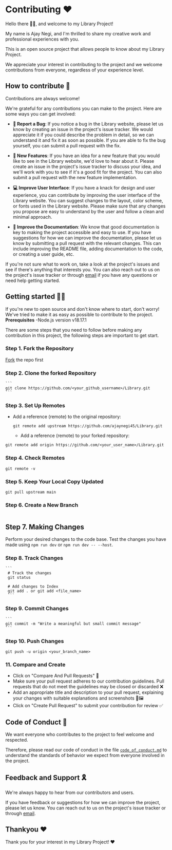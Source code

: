 
# Contributing ❤️

Hello there 👋🏻, and welcome to my Library Project!

My name is Ajay Negi, and I'm thrilled to share my creative work and professional experiences with you.

This is an open source project that allows people to know about my Library Project.

We appreciate your interest in contributing to the project and we welcome contributions from everyone, regardless of your experience level.

## How to contribute 👀

Contributions are always welcome!

We're grateful for any contributions you can make to the project. Here are some ways you can get involved:

- **🐞 Report a Bug**: If you notice a bug in the Library website, please let us know by creating an issue in the project's issue tracker. We would appreciate it if you could describe the problem in detail, so we can understand it and fix it as soon as possible. If you are able to fix the bug yourself, you can submit a pull request with the fix.

- **🎉 New Features**: If you have an idea for a new feature that you would like to see in the Library website, we'd love to hear about it. Please create an issue in the project's issue tracker to discuss your idea, and we'll work with you to see if it's a good fit for the project. You can also submit a pull request with the new feature implementation.

- **💻 Improve User Interface**: If you have a knack for design and user experience, you can contribute by improving the user interface of the Library website. You can suggest changes to the layout, color scheme, or fonts used in the Library website. Please make sure that any changes you propose are easy to understand by the user and follow a clean and minimal approach.

- **📄 Improve the Documentation**: We know that good documentation is key to making the project accessible and easy to use. If you have suggestions for how we can improve the documentation, please let us know by submitting a pull request with the relevant changes. This can include improving the README file, adding documentation to the code, or creating a user guide, etc.

If you're not sure what to work on, take a look at the project's issues and see if there's anything that interests you. You can also reach out to us on the project's issue tracker or through [email](mailto:contact@ajaynegi.co) if you have any questions or need help getting started.

## Getting started ✍🏻

If you're new to open source and don't know where to start, don't worry! We've tried to make it as easy as possible to contribute to the project.
**Prerequisites**
-Node.js version v18.17.1

There are some steps that you need to follow before making any contribution in this project, the following steps are important to get start.

### Step 1. Fork the Repository
 [Fork](https://github.com/ajaynegi45/Library.git) the repo first

### Step 2. Clone the forked Repository 
    ```
    git clone https://github.com/<your_github_username>/Library.git
    ```
### Step 3. Set Up Remotes 
- Add a reference (remote) to the original repository:
    ```
    git remote add upstream https://github.com/ajaynegi45/Library.git
    ``` 
    - Add a reference (remote) to your forked repository:
```
git remote add origin https://github.com/<your_user_name>/Library.git
```

### Step 4. Check Remotes
```
git remote -v
```
### Step 5. Keep Your Local Copy Updated
```
git pull upstream main
``` 
### Step 6. Create a New Branch

```git checkout -b <your_branch_name>
```
## Step 7. Making Changes
Perform your desired changes to the code base.
Test the changes you have made using 
```npm run dev``` or ```npm run dev -- --host```.


### Step 8. Track Changes
    ```
     # Track the changes
     git status

     # Add changes to Index
     git add . or git add <file_name>
     ```
### Step 9. Commit Changes
    ```
    git commit -m "Write a meaningful but small commit message" 
    ```
### Step 10. Push Changes
```
git push -u origin <your_branch_name>
```
### 11. Compare and Create
- Click on "Compare And Pull Requests" 🔄
- Make sure your pull request adheres to our contribution guidelines. Pull requests that do not meet the guidelines may be closed or discarded ❌
- Add an appropriate title and description to your pull request, explaining your changes with suitable explanations and screenshots 📝🖼️
- Click on "Create Pull Request" to submit your contribution for review ✅  

  
## Code of Conduct 📃

We want everyone who contributes to the project to feel welcome and respected. 

Therefore, please read our code of conduct in the file [`code_of_conduct.md`](https://github.com/ajaynegi45/Library/blob/main/code_of_conduct.md) to understand the standards of behavior we expect from everyone involved in the project.
## Feedback and Support 🎗️

We're always happy to hear from our contributors and users. 

If you have feedback or suggestions for how we can improve the project, please let us know. You can reach out to us on the project's issue tracker or through [email](mailto:contact@ajaynegi.co).
## Thankyou ❤️
Thank you for your interest in my Library Project! ❤️
